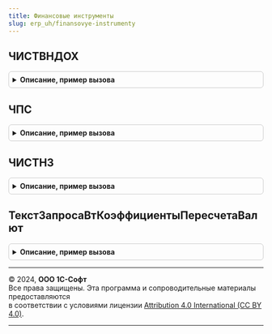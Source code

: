 ```yaml
---
title: Финансовые инструменты
slug: erp_uh/finansovye-instrumenty
---
```



## ЧИСТВНДОХ
<details style="margin: 1em 0; padding: 0.5em; border: 1px solid #ccc; border-radius: 6px;">

<summary style="font-weight: bold; cursor: pointer;">Описание, пример вызова</summary>

```bsl

// Вычисляет приблизительную годовую ставку IRR для графика платежей с произвольной периодичностью. Соответствует функции Excel ЧИСТВНДОХ.
// Вычисление производится методом Ньютона.
// IRR - внутренняя норма доходности, при которой инвестиции равны приведенной стоимости будущих поступлений, т.е. NPV = 0.
//
// Параметры:
//    Платежи - Массив из Число - Суммы платежей по графику. По крайней мере один платеж в графике должен быть положительный и один отрицательный.
//    Даты - Массив из Дата - Даты платежей. Индексы дат в массиве должны совпадать с соответствующими индексами сумм в массиве платежей.
//    Предположение - Число - Предполагаемая ставка (задается в виде числа: например, 0.25 соответствует 25%).
//                            Необязательный параметр, по умолчанию исходная ставка = 0.1.
//
// Возвращаемое значение:
//    Число, Неопределено - Ставка IRR. Если рассчитать ставку не удалось или входные данные некорректны, возвращается Неопределено.
//
Функция ЧИСТВНДОХ(Платежи, Даты, Предположение = Неопределено) Экспорт
```

Пример вызова
```bsl
Результат = ФинансовыеИнструменты.ЧИСТВНДОХ(Платежи, Даты, Предположение);
```
</details>

## ЧПС
<details style="margin: 1em 0; padding: 0.5em; border: 1px solid #ccc; border-radius: 6px;">

<summary style="font-weight: bold; cursor: pointer;">Описание, пример вызова</summary>

```bsl

// Вычисляет значение NPV для графика платежей с одинаковой периодичностью. Соответствует функции Excel ЧПС.
// Платежи не должны включать первоначальную инвестицию, она вычитается из результата.
// Чистая приведенная стоимость (NPV) - сумма дисконтированных потоков платежей, приведенных к начальной дате.
//
// Параметры:
//    Ставка - Число - Ставка дисконтирования (задается в виде числа: например, 0.25 соответствует 25%).
//    Платежи - Массив из Число - Суммы платежей по графику.
//
// Возвращаемое значение:
//    Число - Значение NPV.
//
Функция ЧПС(Ставка, Платежи) Экспорт
```

Пример вызова
```bsl
Результат = ФинансовыеИнструменты.ЧПС(Ставка, Платежи) 
```
</details>

## ЧИСТНЗ
<details style="margin: 1em 0; padding: 0.5em; border: 1px solid #ccc; border-radius: 6px;">

<summary style="font-weight: bold; cursor: pointer;">Описание, пример вызова</summary>

```bsl

// Вычисляет значение NPV для графика платежей с произвольной периодичностью. Соответствует функции Excel ЧИСТНЗ.
// Платежи должны включать первоначальную инвестицию.
// Чистая приведенная стоимость (NPV) - сумма дисконтированных потоков платежей, приведенных к начальной дате.
//
// Параметры:
//    Ставка - Число - Ставка дисконтирования (задается в виде числа: например, 0.25 соответствует 25%).
//    Платежи - Массив из Число - Суммы платежей по графику.
//    Даты - Массив из Дата - Даты платежей. Индексы дат в массиве должны совпадать с соответствующими индексами сумм в массиве платежей.
//
// Возвращаемое значение:
//    Число - Значение NPV.
//
Функция ЧИСТНЗ(Ставка, Платежи, Даты) Экспорт
```

Пример вызова
```bsl
Результат = ФинансовыеИнструменты.ЧИСТНЗ(Ставка, Платежи, Даты) 
```
</details>

## ТекстЗапросаВтКоэффициентыПересчетаВалют
<details style="margin: 1em 0; padding: 0.5em; border: 1px solid #ccc; border-radius: 6px;">

<summary style="font-weight: bold; cursor: pointer;">Описание, пример вызова</summary>

```bsl

// Формирует таблицу для пересчета сумму в валюты упр. и регл. учета.
//
// Параметры:
// 	ТекстыЗапроса - СписокЗначений -
// 	ИмяТаблицы - Строка -
// 	НесколькоОрганизаций - Булево - признак получения таблиц запросов для пересчета в валюту для нескольких организаций
//
Процедура ТекстЗапросаВтКоэффициентыПересчетаВалют( Экспорт
```

Пример вызова
```bsl
ФинансовыеИнструменты.ТекстЗапросаВтКоэффициентыПересчетаВалют();
```
</details>

---

© 2024, **ООО 1С-Софт**  
Все права защищены. Эта программа и сопроводительные материалы предоставляются  
в соответствии с условиями лицензии [Attribution 4.0 International (CC BY 4.0)](https://creativecommons.org/licenses/by/4.0/legalcode).

---
